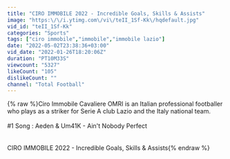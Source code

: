 ```yaml
---
title: "CIRO IMMOBILE 2022 - Incredible Goals, Skills & Assists"
image: "https:\/\/i.ytimg.com\/vi\/teII_1Sf-Kk\/hqdefault.jpg"
vid_id: "teII_1Sf-Kk"
categories: "Sports"
tags: ["ciro immobile","immobile","immobile lazio"]
date: "2022-05-02T23:38:36+03:00"
vid_date: "2022-01-26T18:20:06Z"
duration: "PT10M33S"
viewcount: "5327"
likeCount: "105"
dislikeCount: ""
channel: "Total Football"
---
```

{% raw %}Ciro Immobile Cavaliere OMRI is an Italian professional footballer who plays as a striker for Serie A club Lazio and the Italy national team.<br /><br />#1 Song : Aeden &amp; Um41K - Ain't Nobody Perfect<br /><br /><br />CIRO IMMOBILE 2022 - Incredible Goals, Skills &amp; Assists{% endraw %}
